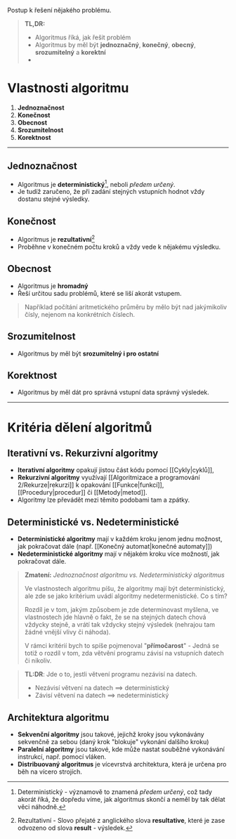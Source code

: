 Postup k řešení nějakého problému.

> **TL,DR:**
> - Algoritmus říká, jak řešit problém
> - Algoritmus by měl být **jednoznačný**, **konečný**, **obecný**, **srozumitelný** a **korektní**
> - 

# Vlastnosti algoritmu
1. **Jednoznačnost**
2. **Konečnost**
3. **Obecnost** 
4. **Srozumitelnost**
5. **Korektnost** 

---
## Jednoznačnost
- Algoritmus je **deterministický**[^2], neboli _předem určený_. 
- Je tudíž zaručeno, že při zadání stejných vstupních hodnot vždy dostanu stejné výsledky.

## Konečnost
 - Algoritmus je **rezultativní**[^1]
 - Proběhne v konečném počtu kroků a vždy vede k nějakému výsledku.

## Obecnost
- Algoritmus je **hromadný**
- Řeší určitou sadu problémů, které se liší akorát vstupem.

> Například počítání aritmetického průměru by mělo být nad jakýmikoliv čísly, nejenom na konkrétních číslech.

## Srozumitelnost
- Algoritmus by měl být **srozumitelný i pro ostatní**

## Korektnost
 - Algoritmus by měl dát pro správná vstupní data správný výsledek.
 
---
# Kritéria dělení algoritmů
## Iterativní vs. Rekurzivní algoritmy
- **Iterativní algoritmy** opakují jistou část kódu pomocí [[Cykly|cyklů]], 
- **Rekurzivní algoritmy** využívají [[Algoritmizace a programování 2/Rekurze|rekurzi]] k opakování [[Funkce|funkcí]], [[Procedury|procedur]] či [[Metody|metod]].
- Algoritmy lze převádět mezi těmito podobami tam a zpátky.

## Deterministické vs. Nedeterministické
- **Deterministické algoritmy** mají v každém kroku jenom jednu možnost, jak pokračovat dále (např. [[Konečný automat|konečné automaty]])
- **Nedeterministické algoritmy** mají v nějakém kroku více možností, jak pokračovat dále.

> **Zmatení:** *Jednoznačnost algoritmu vs. Nedeterministický algoritmus*
> 
> Ve vlastnostech algoritmu píšu, že algoritmy mají být deterministický, ale zde se jako kritérium uvádí algoritmy nedetermenistické. Co s tím?
> 
> Rozdíl je v tom, jakým způsobem je zde determinovast myšlena, ve vlastnostech jde hlavně o fakt, že se na stejných datech chová vždycky stejně, a vrátí tak vždycky stejný výsledek (nehrajou tam žádné vnější vlivy či náhoda).
> 
> V rámci kritérií bych to spíše pojmenoval "**přímočarost**" - Jedná se totiž o rozdíl v tom, zda větvění programu závisí na vstupních datech či nikoliv.

> **TL:DR**: Jde o to, jestli větvení programu nezávisí na datech.
> - Nezávisí větvení na datech $\implies$ deterministický
> - Závisí větvení na datech $\implies$ nedeterministický

## Architektura algoritmu
- **Sekvenční algoritmy** jsou takové, jejichž kroky jsou vykonávány sekvenčně za sebou (daný krok "blokuje" vykonání dalšího kroku)
- **Paralelní algoritmy** jsou takové, kde může nastat souběžné vykonávání instrukcí, např. pomocí vláken.
- **Distribuovaný algoritmus** je vícevrstvá architektura, která je určena pro běh na vícero strojích.


[^1]: Rezultativní - Slovo přejaté z anglického slova **resultative**, které je zase odvozeno od slova **result** - výsledek.
[^2]:Deterministický - významově to znamená *předem určený*, což tady akorát říká, že dopředu víme, jak algoritmus skončí a neměl by tak dělat věci náhodně.
